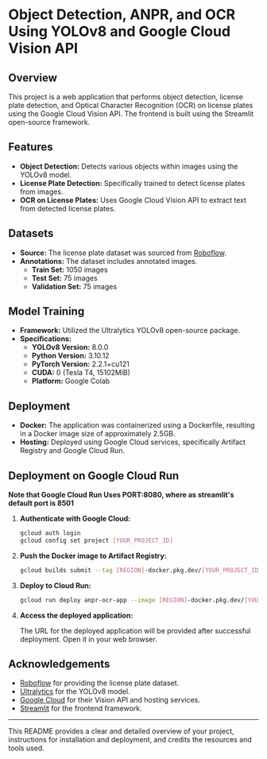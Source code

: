 # Object Detection, ANPR, and OCR Using YOLOv8 and Google Cloud Vision API

## Overview

This project is a web application that performs object detection, license plate detection, and Optical Character Recognition (OCR) on license plates using the Google Cloud Vision API. The frontend is built using the Streamlit open-source framework.

## Features

- **Object Detection:** Detects various objects within images using the YOLOv8 model.
- **License Plate Detection:** Specifically trained to detect license plates from images.
- **OCR on License Plates:** Uses Google Cloud Vision API to extract text from detected license plates.

## Datasets

- **Source:** The license plate dataset was sourced from [Roboflow](https://universe.roboflow.com/ong-aun-jie-heuag/car-plate-detection-p4bwm).
- **Annotations:** The dataset includes annotated images.
  - **Train Set:** 1050 images
  - **Test Set:** 75 images
  - **Validation Set:** 75 images

## Model Training

- **Framework:** Utilized the Ultralytics YOLOv8 open-source package.
- **Specifications:**
  - **YOLOv8 Version:** 8.0.0
  - **Python Version:** 3.10.12
  - **PyTorch Version:** 2.2.1+cu121
  - **CUDA:** 0 (Tesla T4, 15102MiB)
  - **Platform:** Google Colab

## Deployment

- **Docker:** The application was containerized using a Dockerfile, resulting in a Docker image size of approximately 2.5GB.
- **Hosting:** Deployed using Google Cloud services, specifically Artifact Registry and Google Cloud Run.

## Deployment on Google Cloud Run

**Note that Google Cloud Run Uses PORT:8080, where as streamlit's default port is 8501**

1. **Authenticate with Google Cloud:**

   ```bash
   gcloud auth login
   gcloud config set project [YOUR_PROJECT_ID]
   ```

2. **Push the Docker image to Artifact Registry:**

   ```bash
   gcloud builds submit --tag [REGION]-docker.pkg.dev/[YOUR_PROJECT_ID]/anpr-ocr-app/anpr-ocr-app
   ```

3. **Deploy to Cloud Run:**

   ```bash
   gcloud run deploy anpr-ocr-app --image [REGION]-docker.pkg.dev/[YOUR_PROJECT_ID]/anpr-ocr-app/anpr-ocr-app --platform managed --region [REGION] --allow-unauthenticated
   ```

4. **Access the deployed application:**

   The URL for the deployed application will be provided after successful deployment. Open it in your web browser.

## Acknowledgements

- [Roboflow](https://roboflow.com/) for providing the license plate dataset.
- [Ultralytics](https://ultralytics.com/) for the YOLOv8 model.
- [Google Cloud](https://cloud.google.com/) for their Vision API and hosting services.
- [Streamlit](https://streamlit.io/) for the frontend framework.

---

This README provides a clear and detailed overview of your project, instructions for installation and deployment, and credits the resources and tools used.